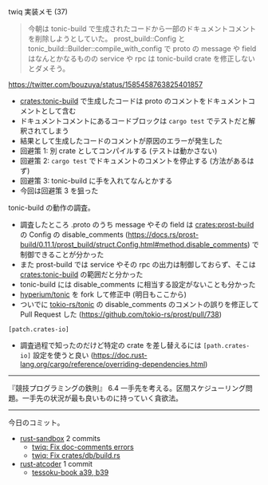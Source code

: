 twiq 実装メモ (37)

> 今朝は tonic-build で生成されたコードから一部のドキュメントコメントを削除しようとしていた。 prost_build::Config と tonic_build::Builder::compile_with_config で proto の message や field はなんとかなるものの service や rpc は tonic-build crate を修正しないとダメそう。

<https://twitter.com/bouzuya/status/1585458763825401857>

- [crates:tonic-build] で生成したコードは proto のコメントをドキュメントコメントとして含む
- ドキュメントコメントにあるコードブロックは `cargo test` でテストだと解釈されてしまう
- 結果として生成したコードのコメントが原因のエラーが発生した
- 回避策 1: 別 crate としてコンパイルする (テストは動かさない)
- 回避策 2: `cargo test` でドキュメントのコメントを停止する (方法があるはず)
- 回避策 3: tonic-build に手を入れてなんとかする
- 今回は回避策 3 を狙った

tonic-build の動作の調査。

- 調査したところ .proto のうち message やその field は [crates:prost-build] の Config の disable_comments (<https://docs.rs/prost-build/0.11.1/prost_build/struct.Config.html#method.disable_comments>) で制御できることが分かった
- また prost-build では service やその rpc の出力は制御しておらず、そこは [crates:tonic-build] の範囲だと分かった
- tonic-build には disable_comments に相当する設定がないことも分かった
- [hyperium/tonic] を fork して修正中 (明日もここから)
- ついでに [tokio-rs/tonic] の disable_comments のコメントの誤りを修正して Pull Request した (<https://github.com/tokio-rs/prost/pull/738>)

`[patch.crates-io]`

- 調査過程で知ったのだけど特定の crate を差し替えるには `[path.crates-io]` 設定を使うと良い (<https://doc.rust-lang.org/cargo/reference/overriding-dependencies.html>)

---

『競技プログラミングの鉄則』  6.4 一手先を考える。区間スケジューリング問題。一手先の状況が最も良いものに持っていく貪欲法。

---

今日のコミット。

- [rust-sandbox](https://github.com/bouzuya/rust-sandbox) 2 commits
  - [twiq: Fix doc-comments errors](https://github.com/bouzuya/rust-sandbox/commit/4e67f62a3d259f0c58ac6cb879b75ce0bb00d045)
  - [twiq: Fix crates/db/build.rs](https://github.com/bouzuya/rust-sandbox/commit/b96dc52bef73465655eeb23abeccd6dfbe380b89)
- [rust-atcoder](https://github.com/bouzuya/rust-atcoder) 1 commit
  - [tessoku-book a39, b39](https://github.com/bouzuya/rust-atcoder/commit/d57538251de769a9cb3d1a5cc6c31ce4d5260283)

[crates:prost-build]: https://crates.io/crates/prost-build
[crates:tonic-build]: https://crates.io/crates/tonic-build
[hyperium/tonic]: https://github.com/hyperium/tonic
[tokio-rs/tonic]: https://github.com/tokio-rs/tonic

